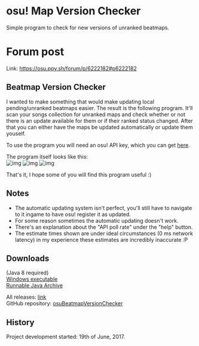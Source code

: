 # osu! Map Version Checker 
Simple program to check for new versions of unranked beatmaps.

# Forum post
Link: https://osu.ppy.sh/forum/p/6222182#p6222182

## Beatmap Version Checker

I wanted to make something that would make updating local pending/unranked beatmaps easier. The result is the following program. It'll scan your songs collection for unranked maps and check whether or not there is an update available for them or if their ranked status changed. After that you can either have the maps be updated automatically or update them youself.

To use the program you will need an osu! API key, which you can get [here](https://osu.ppy.sh/p/api]).

The program itself looks like this:<br>
![img](http://i.imgur.com/PQW4ktR.png)
![img](http://i.imgur.com/KZat5ZD.png)
![img](http://i.imgur.com/bzanBJD.png)

That's it, I hope some of you will find this program useful  :) 

## Notes
- The automatic updating system isn't perfect, you'll still have to navigate to it ingame to have osu! register it as updated.
- For some reason sometimes the automatic updating doesn't work.
- There's an explanation about the "API poll rate" under the "help" button.
- The estimate times shown are under ideal circumstances (0 ms network latency) in my experience these estimates are incredibly inaccurate  :P 

## Downloads
(Java 8 required)<br>
[Windows executable](https://github.com/RoanH/osuBeatmapVersionChecker/releases/download/v1.1/osuBeatmapVersionChecker-v1.1.exe)<br>
[Runnable Java Archive](https://github.com/RoanH/osuBeatmapVersionChecker/releases/download/v1.1/osuBeatmapVersionChecker-v1.1.jar)

All releases: [link](https://github.com/RoanH/osuBeatmapVersionChecker/releases)<br>
GitHub repository: [osuBeatmapVersionChecker](https://github.com/RoanH/osuBeatmapVersionChecker)

## History
Project development started: 19th of June, 2017.
